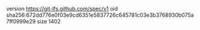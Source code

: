 version https://git-lfs.github.com/spec/v1
oid sha256:672dd776e0f03e9cd6351e5837726c645781c03e3b3768930b075a7ff0999e29
size 1402

